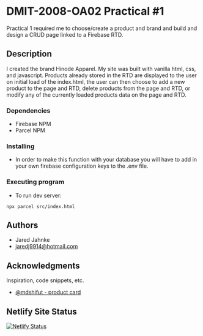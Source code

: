 # DMIT-2008-OA02 Practical #1

Practical 1 required me to choose/create a product and brand and build and design a CRUD page linked to a Firebase RTD.

## Description

I created the brand Hinode Apparel. My site was built with vanilla html, css, and javascript. Products already stored in the RTD are displayed to the user on initial load of the index.html, the user can then choose to add a new product to the page and RTD, delete products from the page and RTD, or modify any of the currently loaded products data on the page and RTD.

### Dependencies

* Firebase NPM
* Parcel NPM

### Installing

* In order to make this function with your database you will have to add in your own firebase configuration keys to the .env file.


### Executing program

* To run dev server:
```
npx parcel src/index.html
```

## Authors

* Jared Jahnke
* jaredj9914@hotmail.com

## Acknowledgments

Inspiration, code snippets, etc.
* [@mdshifut - product card](https://codepen.io/mdshifut/pen/VrwBJq)

## Netlify Site Status
[![Netlify Status](https://api.netlify.com/api/v1/badges/2ffe45db-5312-4d28-b286-bbac38b26237/deploy-status)](https://app.netlify.com/sites/mystifying-bose-9b0c6b/deploys)

